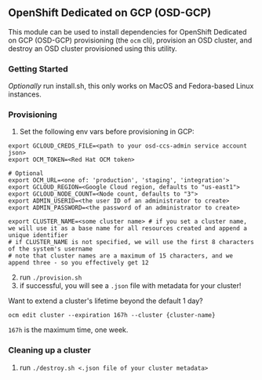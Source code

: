 ## OpenShift Dedicated on GCP (OSD-GCP)

This module can be used to install dependencies for OpenShift Dedicated on GCP (OSD-GCP) provisioning (the `ocm` cli), provision an OSD cluster, and destroy an OSD cluster provisioned using this utility.

### Getting Started
*Optionally* run install.sh, this only works on MacOS and Fedora-based Linux instances.  

### Provisioning
1. Set the following env vars before provisioning in GCP:

```
export GCLOUD_CREDS_FILE=<path to your osd-ccs-admin service account json>
export OCM_TOKEN=<Red Hat OCM token>

# Optional
export OCM_URL=<one of: 'production', 'staging', 'integration'>
export GCLOUD_REGION=<Google Cloud region, defaults to "us-east1">
export GCLOUD_NODE_COUNT=<Node count, defaults to "3">
export ADMIN_USERID=<the user ID of an administrator to create>
export ADMIN_PASSWORD=<the password of an administrator to create>

export CLUSTER_NAME=<some cluster name> # if you set a cluster name, we will use it as a base name for all resources created and append a unique identifier
# if CLUSTER_NAME is not specified, we will use the first 8 characters of the system's username
# note that cluster names are a maximum of 15 characters, and we append three - so you effectively get 12
```

2. run `./provision.sh`
3. if successful, you will see a `.json` file with metadata for your cluster!

Want to extend a cluster's lifetime beyond the default 1 day?
```
ocm edit cluster --expiration 167h --cluster {cluster-name}
```
`167h` is the maximum time, one week.

### Cleaning up a cluster
1. run `./destroy.sh <.json file of your cluster metadata>`
